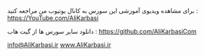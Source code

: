 برای مشاهده ویدیوی آموزشی این سورس به کانال یوتیوب من مراجعه کنید :
https://YouTube.com/AliKarbasi

دانلود سایر سورس ها از گیت هاب :
https://github.com/AliKarbasiCom

info@AliKarbasi.ir
www.AliKarbasi.ir
